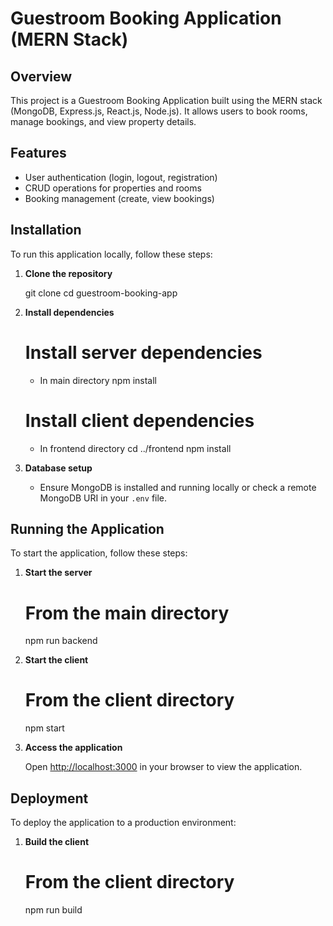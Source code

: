 
# Guestroom Booking Application (MERN Stack)

## Overview

This project is a Guestroom Booking Application built using the MERN stack (MongoDB, Express.js, React.js, Node.js). It allows users to book rooms, manage bookings, and view property details.

## Features

- User authentication (login, logout, registration)
- CRUD operations for properties and rooms
- Booking management (create, view bookings)

## Installation

To run this application locally, follow these steps:

1. **Clone the repository**

   git clone <repository-url>
   cd guestroom-booking-app

2. **Install dependencies**

   # Install server dependencies

   - In main directory
     npm install

   # Install client dependencies

   - In frontend directory
     cd ../frontend
     npm install

3. **Database setup**

   - Ensure MongoDB is installed and running locally or check a remote MongoDB URI in your `.env` file.

## Running the Application

To start the application, follow these steps:

1. **Start the server**

   # From the main directory

   npm run backend

2. **Start the client**

   # From the client directory

   npm start

3. **Access the application**

   Open [http://localhost:3000](http://localhost:3000) in your browser to view the application.

## Deployment

To deploy the application to a production environment:

1. **Build the client**

   # From the client directory

   npm run build
